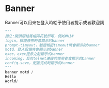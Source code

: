 # Banner

Banner可以用來在登入時給予使用者提示或者歡迎詞

```python
"""
語法:開頭跟結尾相同符號即可，例如#Hi#
login，驗證帳密時會顯示的banner
prompt-timeout，驗證帳密timeout時會顯示的banner
motd，登入設備時會顯示的banner
exec，exec提示之前顯示的banner
incoming，反向telnet連接的使用者會顯示的banner
config-save，配置完成時顯示的banner
"""
banner motd / 
Hello
World/

```